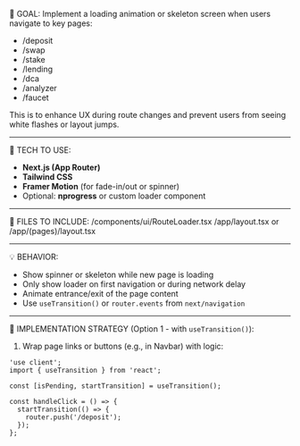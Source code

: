 🎯 GOAL:
Implement a loading animation or skeleton screen when users navigate to key pages:
- /deposit
- /swap
- /stake
- /lending
- /dca
- /analyzer
- /faucet

This is to enhance UX during route changes and prevent users from seeing white flashes or layout jumps.

---

🧩 TECH TO USE:
- **Next.js (App Router)**
- **Tailwind CSS**
- **Framer Motion** (for fade-in/out or spinner)
- Optional: **nprogress** or custom loader component

---

📁 FILES TO INCLUDE:
/components/ui/RouteLoader.tsx
/app/layout.tsx or /app/(pages)/layout.tsx


---

💡 BEHAVIOR:
- Show spinner or skeleton while new page is loading
- Only show loader on first navigation or during network delay
- Animate entrance/exit of the page content
- Use `useTransition()` or `router.events` from `next/navigation`

---

🔧 IMPLEMENTATION STRATEGY (Option 1 - with `useTransition()`):

1. Wrap page links or buttons (e.g., in Navbar) with logic:

```tsx
'use client';
import { useTransition } from 'react';

const [isPending, startTransition] = useTransition();

const handleClick = () => {
  startTransition(() => {
    router.push('/deposit');
  });
};
